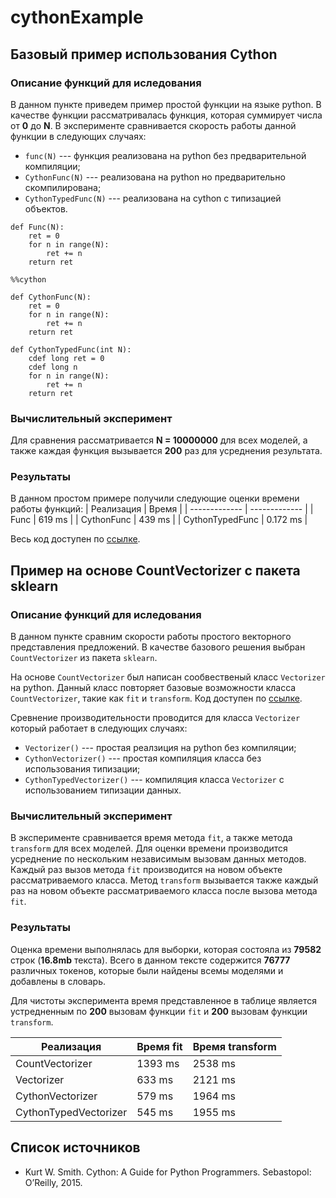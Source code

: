# cythonExample

## Базовый пример использования Cython
### Описание функций для иследования
В данном пункте приведем пример простой функции на языке python. В качестве функции рассматривалась функция, которая суммирует числа от **0** до **N**. В эксперименте сравнивается скорость работы данной функции в следующих случаях: 
* ```func(N)``` --- функция реализована на python без предварительной компиляции; 
* ```CythonFunc(N)``` --- реализована на python но предварительно скомпилирована;
* ```CythonTypedFunc(N)``` --- реализована на cython с типизацией объектов.
```
def Func(N):
    ret = 0
    for n in range(N):
        ret += n
    return ret
    
%%cython

def CythonFunc(N):
    ret = 0
    for n in range(N):
        ret += n
    return ret

def CythonTypedFunc(int N):
    cdef long ret = 0
    cdef long n
    for n in range(N):
        ret += n
    return ret
```
### Вычислительный эксперимент
Для сравнения рассматривается **N = 10000000** для всех моделей, а также каждая функция вызывается **200** раз для усреднения результата.
### Результаты
В данном простом примере получили следующие оценки времени работы функций:
| Реализация  | Время |
| ------------- | ------------- |
| Func  | 619 ms  |
| CythonFunc  | 439 ms  |
| CythonTypedFunc  | 0.172 ms |

Весь код доступен по [ссылке](https://github.com/andriygav/cythonExample/blob/master/example/SimpleExample.ipynb).

## Пример на основе CountVectorizer с пакета sklearn
### Описание функций для иследования
В данном пункте сравним скорости работы простого векторного представления предложений. В качестве базового решения выбран ```CountVectorizer``` из пакета ```sklearn```.

На основе ```CountVectorizer``` был написан сообвественый класс ```Vectorizer``` на python. Данный класс повторяет базовые возможности класса ```CountVectorizer```, такие как ```fit``` и ```transform```. Код доступен по [ссылке](https://github.com/andriygav/cythonExample/blob/master/example/CountVectorizer.ipynb).

Сревнение производительности проводится для класса ```Vectorizer``` который работает в следующих случаях:
* ```Vectorizer()``` --- простая реалзиция на python без компиляции;
* ```CythonVectorizer()``` --- простая компиляция класса без использования типизации;
* ```CythonTypedVectorizer()``` --- компиляция класса ```Vectorizer``` с использованием типизации данных.
### Вычислительный эксперимент
В эксперименте сравнивается время метода ```fit```, а также метода ```transform``` для всех моделей. Для оценки времени производится усреднение по нескольким независимым вызовам данных методов. Каждый раз вызов метода ```fit``` производится на новом объекте рассматриваемого класса. Метод ```transform``` вызывается также каждый раз на новом объекте рассматриваемого класса после вызова метода ```fit```.
### Результаты
Оценка времени выполнялась для выборки, которая состояла из **79582** строк (**16.8mb** текста). Всего в данном тексте содержится **76777** различных токенов, которые были найдены всемы моделями и добавлены в словарь.

Для чистоты эксперимента время представленное в таблице является устредненным по **200** вызовам функции ```fit``` и **200** вызовам функции ```transform```.

| Реализация  | Время fit | Время transform |
| ------------- | ------------- | ------------- |
| CountVectorizer  | 1393 ms  | 2538 ms |
| Vectorizer  | 633 ms | 2121 ms |
| CythonVectorizer  | 579 ms | 1964 ms |
| CythonTypedVectorizer  | 545 ms | 1955 ms |




## Список источников
* Kurt W. Smith. Cython: A Guide for Python Programmers. Sebastopol: O’Reilly, 2015.
